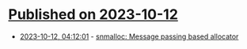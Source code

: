 # [Published on 2023-10-12](index.md)

* [2023-10-12, 04:12:01](https://lobste.rs/s/peyn5x/snmalloc_message_passing_based) - [snmalloc: Message passing based allocator](https://github.com/microsoft/snmalloc)
